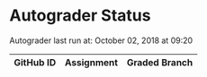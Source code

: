 # Autograder Status
Autograder last run at: October 02, 2018 at 09:20

| GitHub ID | Assignment | Graded Branch |
|-----------|------------|---------------|
